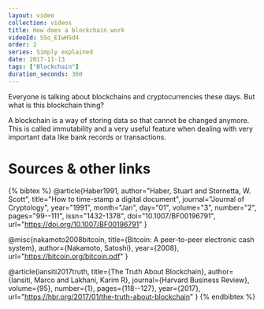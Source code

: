 ```yaml
---
layout: video
collection: videos
title: How does a blockchain work
videoId: SSo_EIwHSd4
order: 2
series: Simply explained
date: 2017-11-13
tags: ["Blockchain"]
duration_seconds: 360
---
```


Everyone is talking about blockchains and cryptocurrencies these days. But what is this blockchain thing?

A blockchain is a way of storing data so that cannot be changed anymore. This is called immutability and a very useful feature when dealing with very important data like bank records or transactions.

# Sources & other links

{% bibtex %}
@article{Haber1991,
    author="Haber, Stuart and Stornetta, W. Scott",
    title="How to time-stamp a digital document",
    journal="Journal of Cryptology",
    year="1991",
    month="Jan",
    day="01",
    volume="3",
    number="2",
    pages="99--111",
    issn="1432-1378",
    doi="10.1007/BF00196791",
    url="https://doi.org/10.1007/BF00196791"
}

@misc{nakamoto2008bitcoin,
  title={Bitcoin: A peer-to-peer electronic cash system},
  author={Nakamoto, Satoshi},
  year={2008},
  url="https://bitcoin.org/bitcoin.pdf"
}

@article{iansiti2017truth,
  title={The Truth About Blockchain},
  author={Iansiti, Marco and Lakhani, Karim R},
  journal={Harvard Business Review},
  volume={95},
  number={1},
  pages={118--127},
  year={2017},
  url="https://hbr.org/2017/01/the-truth-about-blockchain"
}
{% endbibtex %}